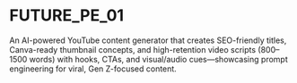 # FUTURE_PE_01
An AI-powered YouTube content generator that creates SEO-friendly titles, Canva-ready thumbnail concepts, and high-retention video scripts (800–1500 words) with hooks, CTAs, and visual/audio cues—showcasing prompt engineering for viral, Gen Z-focused content.
